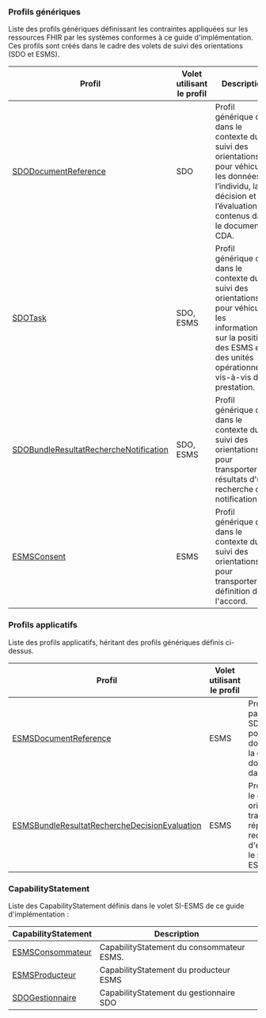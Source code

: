 ### Profils génériques

Liste des profils génériques définissant les contraintes appliquées sur les ressources FHIR par les systèmes conformes à ce guide d'implémentation. Ces profils sont créés dans le cadre des volets de suivi des orientations (SDO et ESMS).

| Profil  | Volet utilisant le profil | Description |
| --- | --- | -- |
| [SDODocumentReference](StructureDefinition-sdo-document-reference.html) | SDO | Profil générique créé dans le contexte du suivi des orientations pour véhiculer les données de l’individu, la décision et l’évaluation contenus dans le document CDA. |
| [SDOTask](StructureDefinition-sdo-task.html) | SDO,  ESMS| Profil générique créé dans le contexte du suivi des orientations pour véhiculer les informations sur la position des ESMS et des unités opérationnelles vis-à-vis de la prestation. |
| [SDOBundleResultatRechercheNotification](StructureDefinition-sdo-bundle-resultat-recherche-notification-esms.html) | SDO,  ESMS |Profil générique créé dans le contexte du suivi des orientations pour transporter les résultats d'une recherche de notification. |
| [ESMSConsent](StructureDefinition-esms-consent.html) | ESMS | Profil générique créé dans le contexte du suivi des orientations pour transporter la définition de l'accord.|


### Profils applicatifs

Liste des profils applicatifs, héritant des profils génériques définis ci-dessus.

| Profil  | Volet utilisant le profil | Description |
| --- | --- | --- |
| [ESMSDocumentReference](StructureDefinition-esms-document-reference.html) | ESMS | Profil applicatif créé à partir du profil générique SDODocumentReference pour véhiculer les données de l'individu et de la décision, ou les données de l'évaluaton dauns un document CDA.|
| [ESMSBundleResultatRechercheDecisionEvaluation](StructureDefinition-esms-bundle-resultat-recherche-decision-evaluation.html) | ESMS | Profil applicatif créé dans le contexte du suivi des orientations pour transporter les documents répondant à une recherche de decision ou d'évaluation. Il repose sur le profil applicatif ESMSDocumentReference.|

### CapabilityStatement
Liste des CapabilityStatement définis dans le volet SI-ESMS de ce guide d'implémentation :

| CapabilityStatement  |  Description |
| --- |  --- |
| [ESMSConsommateur](CapabilityStatement-ESMSConsommateur.html) |  CapabilityStatement du consommateur ESMS.|
| [ESMSProducteur](CapabilityStatement-ESMSProducteur.html) |  CapabilityStatement du producteur ESMS|
| [SDOGestionnaire](CapabilityStatement-gestionnaire-sdo.html) |  CapabilityStatement du gestionnaire SDO|